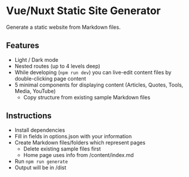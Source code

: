 # Vue/Nuxt Static Site Generator
Generate a static website from Markdown files.

## Features
- Light / Dark mode
- Nested routes (up to 4 levels deep)
- While developing (`npm run dev`) you can live-edit content files by double-clicking page content
- 5 minimal components for displaying content (Articles, Quotes, Tools, Media, YouTube)
	- Copy structure from existing sample Markdown files

## Instructions
- Install dependencies
- Fill in fields in options.json with your information
- Create Markdown files/folders which represent pages
	- Delete existing sample files first
	- Home page uses info from /content/index.md
- Run `npm run generate`
- Output will be in /dist
